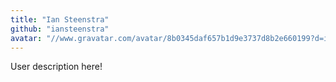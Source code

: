 ```yaml
---
title: "Ian Steenstra"
github: "iansteenstra"
avatar: "//www.gravatar.com/avatar/8b0345daf657b1d9e3737d8b2e660199?d=identicon"
---
```


User description here!

